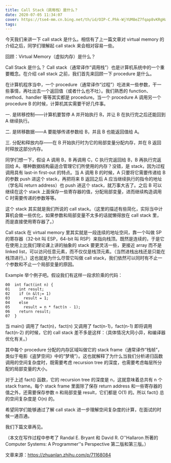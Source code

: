 ```yaml
---
title: Call Stack（调用栈）是什么？
date: 2020-07-05 11:34:07
cover: https://tse4-mm.cn.bing.net/th/id/OIP-C.Phk-WjYUM8eZ7fqap8vKRgHaDP?pid=ImgDet&rs=1
tags:
---
```


今天我们来讲一下 call stack 是什么。相信有了上一篇文章对 virtual memory 的介绍之后，同学们理解起 call stack 来会相对容易一些。

<!-- more -->

回顾：Virtual Memory（虚拟内存）是什么？

Call Stack 是什么？
Call stack（通常译作&ldquo;调用栈&rdquo;）也是计算机系统中的一个重要概念。在介绍 call stack 之前，我们首先来回顾一下 procedure 是什么。

在计算机程序当中，一个 procedure（通常译作&ldquo;过程&rdquo;）吃进来一些参数，干一些事情，再吐出去一个返回值（或者什么也不吐）。我们熟悉的 function、method、handler 等等其实都是 procedure。当一个 procedure A 调用另一个 procedure B 的时候，计算机其实需要干好几件事。

一. 是转移控制&mdash;&mdash;计算机要暂停 A 并开始执行 B，并让 B 在执行完之后还能回到 A 继续执行。

二. 是转移数据&mdash;&mdash;A 要能够传递参数给 B，并且 B 也能返回值给 A。

三. 分配和释放内存&mdash;&mdash;在 B 开始执行时为它的局部变量分配内存，并在 B 返回时释放这部分内存。

同学们想一下，假设 A 调用 B，B 再调用 C，C 执行完返回给 B，B 再执行完返回给 A，哪种数据结构最适合管理它们所使用的内存？没错，是 stack，因为过程调用具有 last-in first-out 的特点。当 A 调用 B 的时候，A 只要将它需要传递给 B 的参数 push 进这个 stack，再把将来 B 返回之后 A 应当继续执行的指令的地址（学名叫 return address）也 push 进这个 stack，就万事大吉了。之后 B 可以继续在这个 stack 上面保存一些寄存器的值，分配局部变量，进而继续构造调用 C 时需要传递的参数等等。

这个 stack 其实就是我们所说的 call stack。（这里的描述有些简化，实际当中计算机会做一些优化，如果参数和局部变量不太多的话就懒得放在 call stack 里，而是直接使用寄存器了。）

Call stack 在 virtual memory 里其实就是一段连续的地址空间，靠一个叫做 SP 的寄存器（32-bit 叫 ESP，64-bit 叫 RSP）来指向栈顶。既然是连续的，于是它在使用上比我们理论课上讲的抽象的 stack 要更灵活一些，更接近 array 而不是 linked list，可以访问任意元素，而不仅仅是栈顶元素。（当然进栈出栈还是只能在栈顶进行。）这也就是为什么尽管它叫做 call stack，我们依然可以同时有不止一个参数和不止一个局部变量的原因。

Example
举个例子吧。假设我们有这样一段求阶乘的代码：

    00  int fact(int n) {
    01    int result;
    02    if (n &lt;= 1)
    03      result = 1;
    04    else
    05      result = n * fact(n - 1);
    06    return result;
    07  }

当 main() 调用了 fact(n)，fact(n) 又调用了 fact(n-1)，fact(n-1) 即将调用 fact(n-2) 的时候，它的 call stack 差不多是这样：（具体情况大同小异，和编译器优化有关。）


其中每个 procedure 分配的内存区域叫做它的 stack frame（通常译作&ldquo;栈帧&rdquo;，类似于电影《盗梦空间》中的&ldquo;梦境&rdquo;）。这也就解释了为什么当我们分析递归函数调用的空间复杂度时，既需要考虑 recursion tree 的深度，也需要考虑每层所分配的局部变量的大小。

对于上述 fact() 函数，它的 recursion tree 的深度是 n，这就意味着总共有 n 个 stack frame。每个 stack frame 里面除了保存 return address 和一些寄存器的值之外，还需要保存参数 n 和局部变量 result，它们都是 O(1) 的。所以 fact() 总的空间复杂度是 O(n) 的。

希望同学们能够通过了解 call stack 进一步理解空间复杂度的计算，在面试的时候一通百通。

我们下篇文章再见。

（本文在写作过程中参考了 Randal E. Bryant 和 David R. O''Hallaron 所著的 Computer Systems: A Programmer''s Perspective 第二版和第三版。）

文章来源：https://zhuanlan.zhihu.com/p/71168084